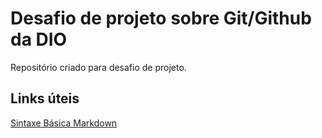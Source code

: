 # Desafio de projeto sobre Git/Github da DIO
Repositório criado para desafio de projeto.

## Links úteis
[Sintaxe Básica Markdown](https://www.markdownguide.org/basic-syntax)
